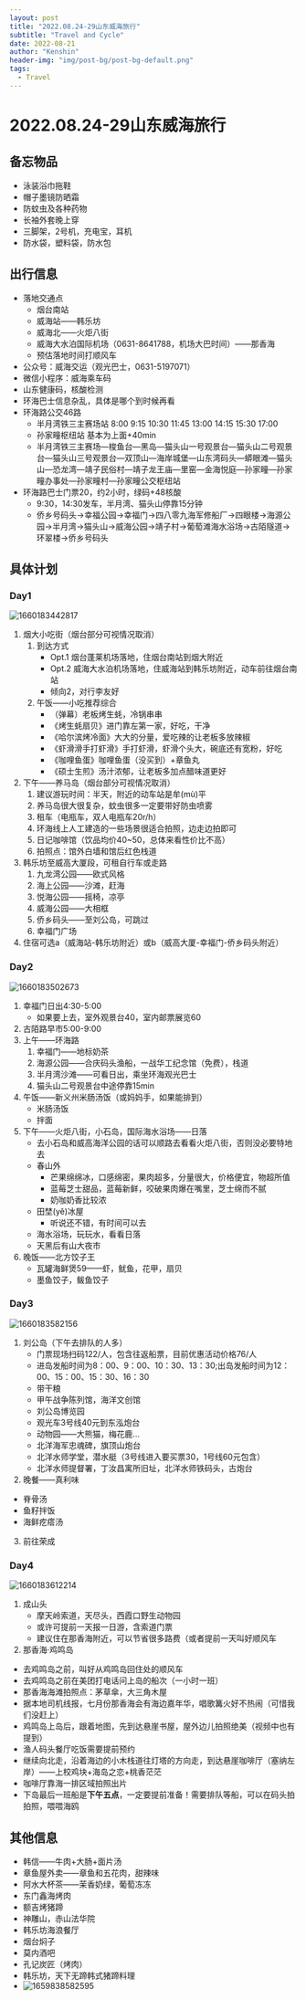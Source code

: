 ```yaml
---
layout: post
title: "2022.08.24-29山东威海旅行"
subtitle: "Travel and Cycle"
date: 2022-08-21
author: "Kenshin"
header-img: "img/post-bg/post-bg-default.png"
tags:
  - Travel
---
```


# 2022.08.24-29山东威海旅行

## 备忘物品

- 泳装浴巾拖鞋
- 帽子墨镜防晒霜
- 防蚊虫及各种药物
- 长袖外套晚上穿
- 三脚架，2号机，充电宝，耳机
- 防水袋，塑料袋，防水包

## 出行信息

- 落地交通点
  - 烟台南站
  - 威海站——韩乐坊
  - 威海北——火炬八街
  - 威海大水泊国际机场（0631-8641788，机场大巴时间）——那香海
  - 预估落地时间打顺风车
- 公众号：威海交运（观光巴士，0631-5197071）
- 微信小程序：威海乘车码
- 山东健康码，核酸检测
- 环海巴士信息杂乱，具体是哪个到时候再看
- 环海路公交46路
  - 半月湾铁三主赛场站 8:00 9:15 10:30 11:45 13:00 14:15 15:30 17:00
  - 孙家疃枢纽站 基本为上面+40min
  - 半月湾铁三主赛场—梭鱼台—黑岛—猫头山一号观景台—猫头山二号观景台—猫头山三号观景台—双顶山—海岸城堡—山东湾码头—蟒眼滩—猫头山—恐龙湾—靖子民俗村—靖子龙王庙—里窑—金海悦庭—孙家疃—孙家疃办事处—孙家疃村—孙家疃公交枢纽站
- 环海路巴士门票20，约2小时，绿码+48核酸
  - 9:30，14:30发车，半月湾、猫头山停靠15分钟
  - 侨乡号码头→幸福公园→幸福门→四八零九海军修船厂→四眼楼→海源公园→半月湾→猫头山→威海公园→靖子村→葡萄滩海水浴场→古陌隧道→环翠楼→侨乡号码头

## 具体计划

### Day1
![1660183442817](/img/in-post/travel/2022-08-21-weihai/1660183442817.png)
1. 烟大小吃街（烟台部分可视情况取消）
   1. 到达方式
      - Opt.1 烟台蓬莱机场落地，住烟台南站到烟大附近
      - Opt.2 威海大水泊机场落地，住威海站到韩乐坊附近，动车前往烟台南站
      - 倾向2，对行李友好
   2. 午饭——小吃推荐综合
      - （弹幕）老板烤生蚝，冷锅串串
      - 《烤生蚝扇贝》进门靠左第一家，好吃，干净
      - 《哈尔滨烤冷面》大大的分量，爱吃辣的让老板多放辣椒
      - 《虾滑滑手打虾滑》手打虾滑，虾滑个头大，碗底还有宽粉，好吃
      - 《咖哩鱼蛋》咖哩鱼蛋（没买到）+章鱼丸
      - 《硕士生煎》汤汁浓郁，让老板多加点醋味道更好
2. 下午——养马岛（烟台部分可视情况取消）
   1. 建议游玩时间：半天，附近的动车站是牟(mù)平
   2. 养马岛很大很复杂，蚊虫很多一定要带好防虫喷雾
   3. 租车（电瓶车，双人电瓶车20r/h）
   4. 环海线上人工建造的一些场景很适合拍照，边走边拍即可
   5. 日记咖啡馆（饮品均价40~50，总体来看性价比不高）
   6. 拍照点：馆外白墙和馆后红色栈道
3. 韩乐坊至威高大厦段，可租自行车或走路
   1. 九龙湾公园——欧式风格
   2. 海上公园——沙滩，赶海
   3. 悦海公园——摇椅，凉亭
   4. 威海公园——大相框
   5. 侨乡码头——至刘公岛，可跳过
   6. 幸福门广场
4. 住宿可选a（威海站-韩乐坊附近）或b（威高大厦-幸福门-侨乡码头附近）

### Day2
![1660183502673](/img/in-post/travel/2022-08-21-weihai/1660183502673.png)
1. 幸福门日出4:30-5:00
   - 如果要上去，室外观景台40，室内邮票展览60
2. 古陌路早市5:00-9:00
3. 上午——环海路
   1. 幸福门——地标奶茶
   2. 海源公园——合庆码头渔船，一战华工纪念馆（免费），栈道
   3. 半月湾沙滩——可看日出，乘坐环海观光巴士
   4. 猫头山二号观景台中途停靠15min
4. 午饭——新义州米肠汤饭（或妈妈手，如果能排到）
   - 米肠汤饭
   - 拌面
5. 下午——火炬八街，小石岛，国际海水浴场——日落
   - 去小石岛和威高海洋公园的话可以顺路去看看火炬八街，否则没必要特地去
   - 春山外
     - 芒果绵绵冰，口感绵密，果肉超多，分量很大，价格便宜，物超所值
     - 蓝莓芝士甜品，蓝莓新鲜，咬破果肉爆在嘴里，芝士绵而不腻
     - 奶咖奶香比较浓
   - 田埜(yě)冰屋
     - 听说还不错，有时间可以去
   - 海水浴场，玩玩水，看看日落
   - 天黑后有山大夜市
6. 晚饭——北方饺子王
   - 瓦罐海鲜煲59——虾，鱿鱼，花甲，扇贝
   - 墨鱼饺子，鲅鱼饺子


### Day3
![1660183582156](/img/in-post/travel/2022-08-21-weihai/1660183582156.png)
1. 刘公岛（下午去排队的人多）
   - 门票现场扫码122/人，包含往返船票，目前优惠活动价格76/人
   - 进岛发船时间为8：00、9：00、10：30、13：30;出岛发船时间为12：00、15：00、15：30、16：30
   - 带干粮
   - 甲午战争陈列馆，海洋文创馆
   - 刘公岛博览园
   - 观光车3号线40元到东泓炮台
   - 动物园——大熊猫，梅花鹿...
   - 北洋海军忠魂碑，旗顶山炮台
   - 北洋水师学堂，潜水艇（3号线进入要买票30，1号线60元包含）
   - 北洋水师提督署，丁汝昌寓所旧址，北洋水师铁码头，古炮台
2. 晚餐——真利味
  - 脊骨汤
  - 鱼籽拌饭
  - 海鲜疙瘩汤
3. 前往荣成
   
### Day4
![1660183612214](/img/in-post/travel/2022-08-21-weihai/1660183612214.png)
1. 成山头
   - 摩天岭索道，天尽头，西霞口野生动物园
   - 或许可提前一天报一日游，含索道门票
   - 建议住在那香海附近，可以节省很多路费（或者提前一天叫好顺风车
2. 那香海·鸡鸣岛
  - 去鸡鸣岛之前，叫好从鸡鸣岛回住处的顺风车
  - 去鸡鸣岛之前在美团打电话问上岛的船次（一小时一班）
  - 那香海海滩拍照点：茅草傘，大三角木屋
  - 据本地司机线报，七月份那香海会有海边嘉年华，唱歌篝火好不热闹（可惜我们没赶上）
  - 鸡鸣岛上岛后，跟着地图，先到达悬崖书屋，屋外边儿拍照绝美（视频中也有提到）
  - 渔人码头餐厅吃饭需要提前预约
  - 继续向北走，沿着海边的小木栈道往灯塔的方向走，到达悬崖咖啡厅（塞纳左岸）——上校鸡块+海岛之恋+桃香茫茫
  - 咖啡厅靠海一排区域拍照出片
  - 下岛最后一班船是**下午五点**，一定要提前准备！需要排队等船，可以在码头拍拍照，喂喂海鸥




## 其他信息

- 韩信——牛肉+大肠+面片汤
- 章鱼屋外卖——章鱼和五花肉，甜辣味
- 阿水大杯茶——茉香奶绿，葡萄冻冻
- 东门鑫海烤肉
- 额吉烤猪蹄
- 神雕山，赤山法华院
- 韩乐坊海浪餐厅
- 烟台焖子
- 莫内酒吧
- 孔记炭匠（烤肉）
- 韩乐坊，天下无蹄韩式猪蹄料理
- ![1659838582595](/img/in-post/travel/2022-08-21-weihai/1659838582595.png)

